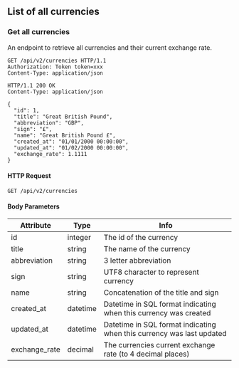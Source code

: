 ## List of all currencies

### Get all currencies

An endpoint to retrieve all currencies and their current exchange rate.

``` http
GET /api/v2/currencies HTTP/1.1
Authorization: Token token=xxx
Content-Type: application/json
```

``` http
HTTP/1.1 200 OK
Content-Type: application/json

{
  "id": 1,
  "title": "Great British Pound",
  "abbreviation": "GBP",
  "sign": "£",
  "name": "Great British Pound £",
  "created_at": "01/01/2000 00:00:00",
  "updated_at": "01/02/2000 00:00:00",
  "exchange_rate": 1.1111
}
```

#### HTTP Request

`GET /api/v2/currencies`

#### Body Parameters

Attribute | Type | Info
--------- | ---- | ----
id | integer | The id of the currency
title | string| The name of the currency
abbreviation| string| 3 letter abbreviation
sign| string| UTF8 character to represent currency
name | string | Concatenation of the title and sign
created_at | datetime | Datetime in SQL format indicating when this currency was created
updated_at | datetime | Datetime in SQL format indicating when this currency was last updated
exchange_rate| decimal | The currencies current exchange rate (to 4 decimal places)
